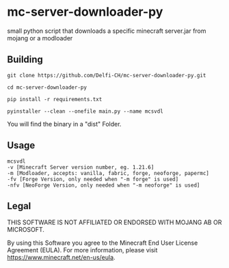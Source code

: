 # mc-server-downloader-py
small python script that downloads a specific minecraft server.jar from mojang or a modloader

## Building

```
git clone https://github.com/Delfi-CH/mc-server-downloader-py.git

cd mc-server-downloader-py

pip install -r requirements.txt

pyinstaller --clean --onefile main.py --name mcsvdl
```

You will find the binary in a "dist" Folder.

## Usage

```
mcsvdl 
-v [Minecraft Server version number, eg. 1.21.6] 
-m [Modloader, accepts: vanilla, fabric, forge, neoforge, papermc] 
-fv [Forge Version, only needed when "-m forge" is used] 
-nfv [NeoForge Version, only needed when "-m neoforge" is used]
```

## Legal

THIS SOFTWARE IS NOT AFFILIATED OR ENDORSED WITH MOJANG AB OR MICROSOFT.

By using this Software you agree to the Minecraft End User License Agreement (EULA).
For more information, please visit https://www.minecraft.net/en-us/eula.

